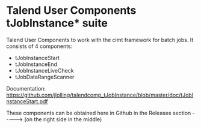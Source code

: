 # Talend User Components tJobInstance* suite
Talend User Components to work with the cimt framework for batch jobs.
It consists of 4 components:
* tJobInstanceStart
* tJobInstanceEnd
* tJobInstanceLiveCheck
* tJobDataRangeScanner

Documentation: https://github.com/jlolling/talendcomp_tJobInstance/blob/master/doc/tJobInstanceStart.pdf

These components can be obtained here in Github in the Releases section -----> (on the right side in the middle)
